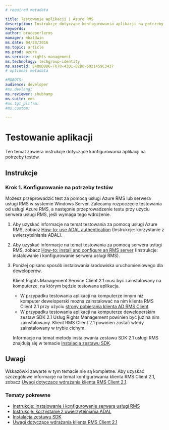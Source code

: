 ```yaml
---
# required metadata

title: Testowanie aplikacji | Azure RMS
description: Instrukcje dotyczące konfigurowania aplikacji na potrzeby testów.
keywords:
author: bruceperlerms
manager: mbaldwin
ms.date: 04/28/2016
ms.topic: article
ms.prod: azure
ms.service: rights-management
ms.technology: techgroup-identity
ms.assetid: E480D8D6-F070-43D1-B2B0-6921459C3437
# optional metadata

#ROBOTS:
audience: developer
#ms.devlang:
ms.reviewer: shubhamp
ms.suite: ems
#ms.tgt_pltfrm:
#ms.custom:

---
```


# Testowanie aplikacji

Ten temat zawiera instrukcje dotyczące konfigurowania aplikacji na potrzeby testów.

## Instrukcje

### Krok 1. Konfigurowanie na potrzeby testów

Możesz przeprowadzić test za pomocą usługi Azure RMS lub serwera usługi RMS w systemie Windows Server. Zalecamy rozpoczęcie testowania od usługi Azure RMS, a następnie przeprowadzenie testu przy użyciu serwera usługi RMS, jeśli wymaga tego wdrożenie.

1. Aby uzyskać informacje na temat testowania za pomocą usługi Azure RMS, zobacz [How-to: use ADAL authentication](how-to-use-adal-authentication,md) (Instrukcje: korzystanie z uwierzytelniania ADAL).
2. Aby uzyskać informacje na temat testowania za pomocą serwera usługi RMS, zobacz [How-to: install and configure an RMS server](how-to-install-and-configure-an-rms-server.md) (Instrukcje: instalowanie i konfigurowanie serwera usługi RMS).
3. Poniżej opisano sposób instalowania środowiska uruchomieniowego dla deweloperów.

   Klient Rights Management Service Client 2.1 musi być zainstalowany na komputerze, na którym będzie testowana aplikacja.
   - W przypadku testowania aplikacji na komputerze innym niż komputer deweloperski można zainstalować na nim klienta RMS Client 2.1 przy użyciu [strony pobierania klienta AD RMS Client](http://www.microsoft.com/en-us/download/details.aspx?id=38396).
   - W przypadku testowania aplikacji na komputerze deweloperskim zestaw SDK 2.1 Usług Rights Management powinien być już na nim zainstalowany. Klient RMS Client 2.1 powinien zostać wtedy zainstalowany w trybie cichym.

    Informacje na temat metody instalowania zestawu SDK 2.1 usługi RMS znajdują się w temacie [Instalacja zestawu SDK](create-your-first-rights-aware-application.md).

## Uwagi

Wskazówki zawarte w tym temacie nie są kompletne. Aby uzyskać szczegółowe informacje na temat konfigurowania klienta RMS Client 2.1, zobacz [Uwagi dotyczące wdrażania klienta RMS Client 2.1](https://technet.microsoft.com/en-us/library/jj159267(WS.10).aspx).

### Tematy pokrewne

* [Instrukcje: instalowanie i konfigurowanie serwera usługi RMS](how-to-install-and-configure-an-rms-server.md)
* [Instrukcje: korzystanie z uwierzytelniania ADAL](how-to-use-adal-authentication,md)
* [Instalacja zestawu SDK](create-your-first-rights-aware-application.md)
* [Uwagi dotyczące wdrażania klienta RMS Client 2.1](https://technet.microsoft.com/en-us/library/jj159267(WS.10).aspx)
 

 


<!--HONumber=Jun16_HO2-->


